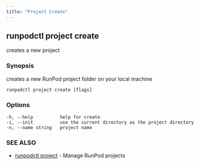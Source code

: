 ```yaml
---
title: "Project Create"
---
```


## runpodctl project create

creates a new project

### Synopsis

creates a new RunPod project folder on your local machine

```
runpodctl project create [flags]
```

### Options

```
-h, --help          help for create
-i, --init          use the current directory as the project directory
-n, --name string   project name
```

### SEE ALSO

- [runpodctl project](runpodctl_project.md) - Manage RunPod projects
